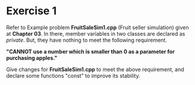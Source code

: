 # Exercise 1

Refer to Example problem **FruitSaleSim1.cpp** (Fruit seller simulation) given at **Chapter 03**. In there, member variables in two classes are declared as *private*. But, they have nothing to meet the following requirement.

**"CANNOT use a number which is smaller than 0 as a parameter for purchasing apples."**

Give changes for **FruitSaleSim1.cpp** to meet the above requirement, and declare some functions "const" to improve its stability.
